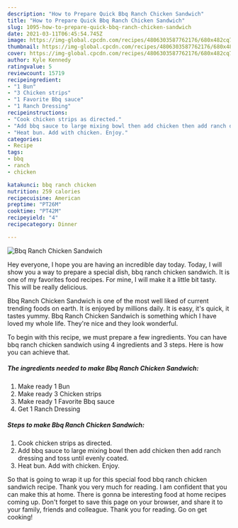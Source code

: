 ```yaml
---
description: "How to Prepare Quick Bbq Ranch Chicken Sandwich"
title: "How to Prepare Quick Bbq Ranch Chicken Sandwich"
slug: 1095-how-to-prepare-quick-bbq-ranch-chicken-sandwich
date: 2021-03-11T06:45:54.745Z
image: https://img-global.cpcdn.com/recipes/4806303587762176/680x482cq70/bbq-ranch-chicken-sandwich-recipe-main-photo.jpg
thumbnail: https://img-global.cpcdn.com/recipes/4806303587762176/680x482cq70/bbq-ranch-chicken-sandwich-recipe-main-photo.jpg
cover: https://img-global.cpcdn.com/recipes/4806303587762176/680x482cq70/bbq-ranch-chicken-sandwich-recipe-main-photo.jpg
author: Kyle Kennedy
ratingvalue: 5
reviewcount: 15719
recipeingredient:
- "1 Bun"
- "3 Chicken strips"
- "1 Favorite Bbq sauce"
- "1 Ranch Dressing"
recipeinstructions:
- "Cook chicken strips as directed."
- "Add bbq sauce to large mixing bowl then add chicken then add ranch dressing and toss until evenly coated."
- "Heat bun. Add with chicken. Enjoy."
categories:
- Recipe
tags:
- bbq
- ranch
- chicken

katakunci: bbq ranch chicken 
nutrition: 259 calories
recipecuisine: American
preptime: "PT26M"
cooktime: "PT42M"
recipeyield: "4"
recipecategory: Dinner

---
```



![Bbq Ranch Chicken Sandwich](https://img-global.cpcdn.com/recipes/4806303587762176/680x482cq70/bbq-ranch-chicken-sandwich-recipe-main-photo.jpg)

Hey everyone, I hope you are having an incredible day today. Today, I will show you a way to prepare a special dish, bbq ranch chicken sandwich. It is one of my favorites food recipes. For mine, I will make it a little bit tasty. This will be really delicious.



Bbq Ranch Chicken Sandwich is one of the most well liked of current trending foods on earth. It is enjoyed by millions daily. It is easy, it's quick, it tastes yummy. Bbq Ranch Chicken Sandwich is something which I have loved my whole life. They're nice and they look wonderful.


To begin with this recipe, we must prepare a few ingredients. You can have bbq ranch chicken sandwich using 4 ingredients and 3 steps. Here is how you can achieve that.

<!--inarticleads1-->

##### The ingredients needed to make Bbq Ranch Chicken Sandwich:

1. Make ready 1 Bun
1. Make ready 3 Chicken strips
1. Make ready 1 Favorite Bbq sauce
1. Get 1 Ranch Dressing




<!--inarticleads2-->

##### Steps to make Bbq Ranch Chicken Sandwich:

1. Cook chicken strips as directed.
1. Add bbq sauce to large mixing bowl then add chicken then add ranch dressing and toss until evenly coated.
1. Heat bun. Add with chicken. Enjoy.




So that is going to wrap it up for this special food bbq ranch chicken sandwich recipe. Thank you very much for reading. I am confident that you can make this at home. There is gonna be interesting food at home recipes coming up. Don't forget to save this page on your browser, and share it to your family, friends and colleague. Thank you for reading. Go on get cooking!
